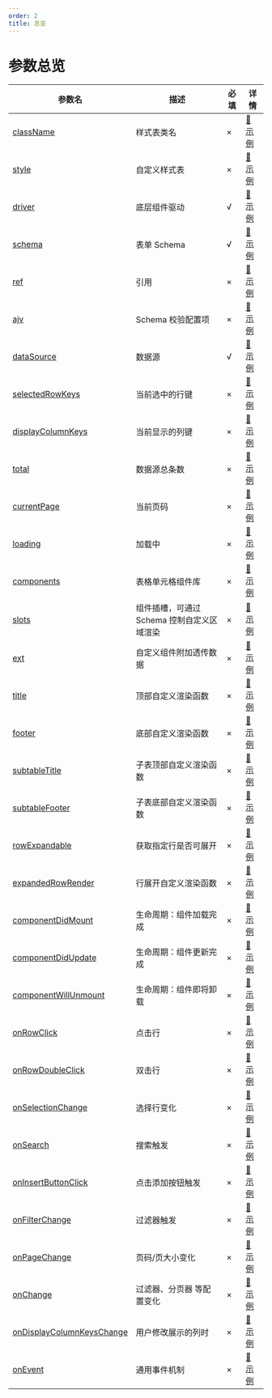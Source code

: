 ```yaml
---
order: 2
title: 总览
---
```


# 参数总览

| 参数名 | 描述 | 必填 | 详情 |
| ----- | ---- | ---- | ---- |
| [className](/drip-table/props/class-name) | 样式表类名 | × | [🔗 示例](/drip-table/props/class-name) |
| [style](/drip-table/props/style) | 自定义样式表 | × | [🔗 示例](/drip-table/props/style) |
| [driver](/drip-table/props/driver) | 底层组件驱动 | √ | [🔗 示例](/drip-table/props/driver) |
| [schema](/drip-table/props/schema) | 表单 Schema | √ | [🔗 示例](/drip-table/props/schema) |
| [ref](/drip-table/props/ref) | 引用 | × | [🔗 示例](/drip-table/props/ref) |
| [ajv](/drip-table/props/ajv) | Schema 校验配置项 | × | [🔗 示例](/drip-table/props/ajv) |
| [dataSource](/drip-table/props/data-source) | 数据源 | √ | [🔗 示例](/drip-table/props/data-source) |
| [selectedRowKeys](/drip-table/props/selected-row-keys) | 当前选中的行键 | × | [🔗 示例](/drip-table/props/selected-row-keys) |
| [displayColumnKeys](/drip-table/props/display-column-keys) | 当前显示的列键 | × | [🔗 示例](/drip-table/props/display-column-keys) |
| [total](/drip-table/props/total) | 数据源总条数 | × | [🔗 示例](/drip-table/props/total) |
| [currentPage](/drip-table/props/current-page) | 当前页码 | × | [🔗 示例](/drip-table/props/current-page) |
| [loading](/drip-table/props/loading) | 加载中 | × | [🔗 示例](/drip-table/props/loading) |
| [components](/drip-table/props/components) | 表格单元格组件库 | × | [🔗 示例](/drip-table/props/components) |
| [slots](/drip-table/props/slots) | 组件插槽，可通过 Schema 控制自定义区域渲染 | × | [🔗 示例](/drip-table/props/slots) |
| [ext](/drip-table/props/ext) | 自定义组件附加透传数据 | × | [🔗 示例](/drip-table/props/ext) |
| [title](/drip-table/props/title) | 顶部自定义渲染函数 | × | [🔗 示例](/drip-table/props/title) |
| [footer](/drip-table/props/footer) | 底部自定义渲染函数 | × | [🔗 示例](/drip-table/props/footer) |
| [subtableTitle](/drip-table/props/subtable-title) | 子表顶部自定义渲染函数 | × | [🔗 示例](/drip-table/props/subtable-title) |
| [subtableFooter](/drip-table/props/subtable-footer) | 子表底部自定义渲染函数 | × | [🔗 示例](/drip-table/props/subtable-footer) |
| [rowExpandable](/drip-table/props/row-expandable) | 获取指定行是否可展开 | × | [🔗 示例](/drip-table/props/row-expandable) |
| [expandedRowRender](/drip-table/props/expanded-row-render) | 行展开自定义渲染函数 | × | [🔗 示例](/drip-table/props/expanded-row-render) |
| [componentDidMount](/drip-table/props/component-did-mount) | 生命周期：组件加载完成 | × | [🔗 示例](/drip-table/props/component-did-mount) |
| [componentDidUpdate](/drip-table/props/component-did-update) | 生命周期：组件更新完成 | × | [🔗 示例](/drip-table/props/component-did-update) |
| [componentWillUnmount](/drip-table/props/component-will-unmount) | 生命周期：组件即将卸载 | × | [🔗 示例](/drip-table/props/component-will-unmount) |
| [onRowClick](/drip-table/props/on-row-click) | 点击行 | × | [🔗 示例](/drip-table/props/on-row-click) |
| [onRowDoubleClick](/drip-table/props/on-row-double-click) | 双击行 | × | [🔗 示例](/drip-table/props/on-row-double-click) |
| [onSelectionChange](/drip-table/props/on-selection-change) | 选择行变化 | × | [🔗 示例](/drip-table/props/on-selection-change) |
| [onSearch](/drip-table/props/on-search) | 搜索触发 | × | [🔗 示例](/drip-table/props/on-search) |
| [onInsertButtonClick](/drip-table/props/on-insert-button-click) | 点击添加按钮触发 | × | [🔗 示例](/drip-table/props/on-insert-button-click) |
| [onFilterChange](/drip-table/props/on-filter-change) | 过滤器触发 | × | [🔗 示例](/drip-table/props/on-filter-change) |
| [onPageChange](/drip-table/props/on-page-change) | 页码/页大小变化 | × | [🔗 示例](/drip-table/props/on-page-change) |
| [onChange](/drip-table/props/on-change) | 过滤器、分页器 等配置变化 | × | [🔗 示例](/drip-table/props/on-change) |
| [onDisplayColumnKeysChange](/drip-table/props/on-display-column-keys-change) | 用户修改展示的列时 | × | [🔗 示例](/drip-table/props/on-display-column-keys-change) |
| [onEvent](/drip-table/props/on-event) | 通用事件机制 | × | [🔗 示例](/drip-table/props/on-event) |
